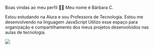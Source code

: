 Boas vindas ao meu perfil 💙💙
Meu nome é Bárbara C.

Estou estudando na Alura e sou Professora de Tecnologia.
Estou me desenvolvendo na linguagem JavaScript
Utilizo esse espaço para organização e compartilhamento dos meus projetos desenvolvidos nas aulas de tecnologia.

![](https://c.tenor.com/bCfpwMjfAi0AAAAC/cat-typing.gif)
